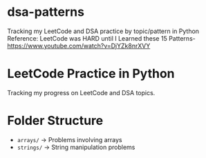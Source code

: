 # dsa-patterns
Tracking my LeetCode and DSA practice by topic/pattern in Python
Reference:
LeetCode was HARD until I Learned these 15 Patterns-https://www.youtube.com/watch?v=DjYZk8nrXVY
# LeetCode Practice in Python

Tracking my progress on LeetCode and DSA topics.

# Folder Structure

- `arrays/` → Problems involving arrays
- `strings/` → String manipulation problems
